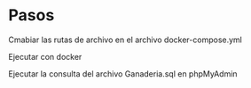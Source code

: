 # Pasos

Cmabiar las rutas de archivo en el archivo docker-compose.yml

Ejecutar con docker 

Ejecutar la consulta del archivo Ganaderia.sql en phpMyAdmin
